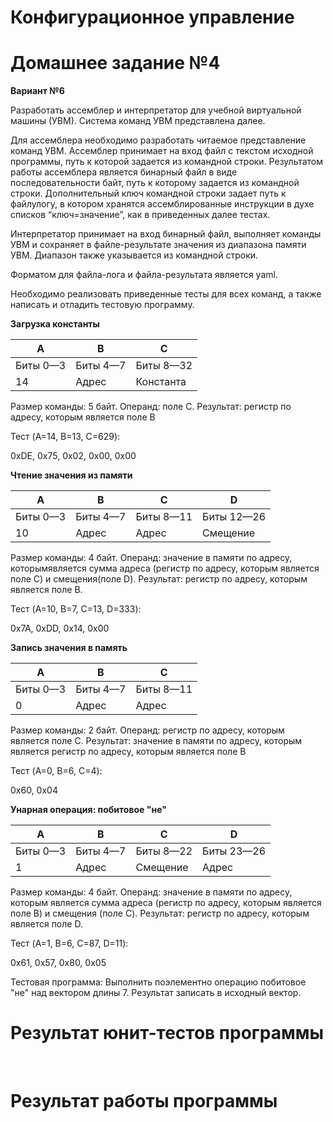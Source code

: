 # Конфигурационное управление

# Домашнее задание №4

**Вариант №6**

Разработать ассемблер и интерпретатор для учебной виртуальной машины (УВМ). Система команд УВМ представлена далее.

Для ассемблера необходимо разработать читаемое представление команд УВМ. Ассемблер принимает на вход файл с текстом исходной программы, путь к которой задается из командной строки. Результатом работы ассемблера является бинарный файл в виде последовательности байт, путь к которому задается из командной строки. Дополнительный ключ командной строки задает путь к файлулогу, в котором хранятся ассемблированные инструкции в духе списков “ключ=значение”, как в приведенных далее тестах.

Интерпретатор принимает на вход бинарный файл, выполняет команды УВМ и сохраняет в файле-результате значения из диапазона памяти УВМ. Диапазон также указывается из командной строки.

Форматом для файла-лога и файла-результата является yaml.

Необходимо реализовать приведенные тесты для всех команд, а также написать и отладить тестовую программу.

**Загрузка константы**

| A | B | C |
|---|---|---|
| Биты 0—3 | Биты 4—7 | Биты 8—32 |
| 14 | Адрес | Константа |

Размер команды: 5 байт. Операнд: поле C. Результат: регистр по адресу, которым является поле B

Тест (A=14, B=13, C=629):

0xDE, 0x75, 0x02, 0x00, 0x00


**Чтение значения из памяти**

| A | B | C | D |
|---|---|---|---|
| Биты 0—3 | Биты 4—7 | Биты 8—11 | Биты 12—26 |
| 10 | Адрес | Адрес | Смещение |

Размер команды: 4 байт. Операнд: значение в памяти по адресу, которымявляется сумма адреса (регистр по адресу, которым является поле C) и смещения(поле D). Результат: регистр по адресу, которым является поле B.

Тест (A=10, B=7, C=13, D=333):

0x7A, 0xDD, 0x14, 0x00


**Запись значения в память**

| A | B | C |
|---|---|---|
| Биты 0—3 | Биты 4—7 | Биты 8—11 |
| 0 | Адрес | Адрес |

Размер команды: 2 байт. Операнд: регистр по адресу, которым является поле C. Результат: значение в памяти по адресу, которым является регистр по адресу, которым является поле B

Тест (A=0, B=6, C=4):

0x60, 0x04


**Унарная операция: побитовое "не"**

| A | B | C | D |
|---|---|---|---|
| Биты 0—3 | Биты 4—7 | Биты 8—22 | Биты 23—26 |
| 1 | Адрес | Смещение | Адрес |

Размер команды: 4 байт. Операнд: значение в памяти по адресу, которым является сумма адреса (регистр по адресу, которым является поле B) и смещения (поле C). Результат: регистр по адресу, которым является поле D.

Тест (A=1, B=6, C=87, D=11):

0x61, 0x57, 0x80, 0x05


Тестовая программа: Выполнить поэлементно операцию побитовое "не" над вектором длины 7. Результат записать в исходный вектор.

# Результат юнит-тестов программы
![]()
![]()

# Результат работы программы
![]()
![]()
